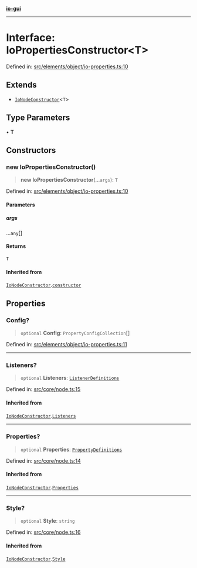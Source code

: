 [**io-gui**](../README.md)

***

# Interface: IoPropertiesConstructor\<T\>

Defined in: [src/elements/object/io-properties.ts:10](https://github.com/io-gui/io/blob/main/src/elements/object/io-properties.ts#L10)

## Extends

- [`IoNodeConstructor`](IoNodeConstructor.md)\<`T`\>

## Type Parameters

• **T**

## Constructors

### new IoPropertiesConstructor()

> **new IoPropertiesConstructor**(...`args`): `T`

Defined in: [src/elements/object/io-properties.ts:10](https://github.com/io-gui/io/blob/main/src/elements/object/io-properties.ts#L10)

#### Parameters

##### args

...`any`[]

#### Returns

`T`

#### Inherited from

[`IoNodeConstructor`](IoNodeConstructor.md).[`constructor`](IoNodeConstructor.md#constructors)

## Properties

### Config?

> `optional` **Config**: `PropertyConfigCollection`[]

Defined in: [src/elements/object/io-properties.ts:11](https://github.com/io-gui/io/blob/main/src/elements/object/io-properties.ts#L11)

***

### Listeners?

> `optional` **Listeners**: [`ListenerDefinitions`](../type-aliases/ListenerDefinitions.md)

Defined in: [src/core/node.ts:15](https://github.com/io-gui/io/blob/main/src/core/node.ts#L15)

#### Inherited from

[`IoNodeConstructor`](IoNodeConstructor.md).[`Listeners`](IoNodeConstructor.md#listeners)

***

### Properties?

> `optional` **Properties**: [`PropertyDefinitions`](../type-aliases/PropertyDefinitions.md)

Defined in: [src/core/node.ts:14](https://github.com/io-gui/io/blob/main/src/core/node.ts#L14)

#### Inherited from

[`IoNodeConstructor`](IoNodeConstructor.md).[`Properties`](IoNodeConstructor.md#properties)

***

### Style?

> `optional` **Style**: `string`

Defined in: [src/core/node.ts:16](https://github.com/io-gui/io/blob/main/src/core/node.ts#L16)

#### Inherited from

[`IoNodeConstructor`](IoNodeConstructor.md).[`Style`](IoNodeConstructor.md#style)

